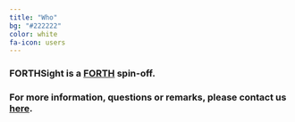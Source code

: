 ```yaml
---
title: "Who"
bg: "#222222"
color: white
fa-icon: users
---
```


### FORTHSight is a [FORTH](https://www.forth.gr) spin-off.

### For more information, questions or remarks, please contact us [here](mailto:info@forthsight.gr).